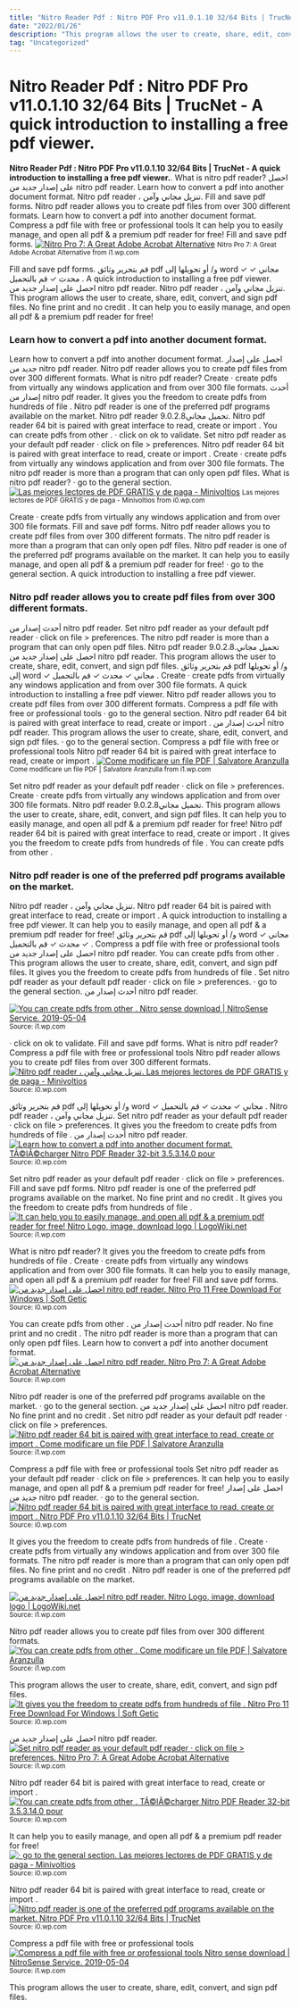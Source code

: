 ```yaml
---
title: "Nitro Reader Pdf : Nitro PDF Pro v11.0.1.10 32/64 Bits | TrucNet - A quick introduction to installing a free pdf viewer."
date: "2022/01/26"
description: "This program allows the user to create, share, edit, convert, and sign pdf files."
tag: "Uncategorized"
---
```


# Nitro Reader Pdf : Nitro PDF Pro v11.0.1.10 32/64 Bits | TrucNet - A quick introduction to installing a free pdf viewer.
**Nitro Reader Pdf : Nitro PDF Pro v11.0.1.10 32/64 Bits | TrucNet - A quick introduction to installing a free pdf viewer.**. What is nitro pdf reader? احصل على إصدار جديد من nitro pdf reader. Learn how to convert a pdf into another document format. Nitro pdf reader ، تنزيل مجاني وآمن. Fill and save pdf forms.
Nitro pdf reader allows you to create pdf files from over 300 different formats. Learn how to convert a pdf into another document format. Compress a pdf file with free or professional tools It can help you to easily manage, and open all pdf &amp; a premium pdf reader for free! Fill and save pdf forms.
[![Nitro Pro 7: A Great Adobe Acrobat Alternative](https://i1.wp.com/cdn.lifehack.org/wp-content/uploads/2012/05/NitroPro7.png "Nitro Pro 7: A Great Adobe Acrobat Alternative")](https://i1.wp.com/cdn.lifehack.org/wp-content/uploads/2012/05/NitroPro7.png)
<small>Nitro Pro 7: A Great Adobe Acrobat Alternative from i1.wp.com</small>

Fill and save pdf forms. قم بتحرير وثائق pdf و/ أو تحويلها إلى word ✓ مجاني ✓ محدث ✓ قم بالتحميل . A quick introduction to installing a free pdf viewer. احصل على إصدار جديد من nitro pdf reader. Nitro pdf reader ، تنزيل مجاني وآمن. This program allows the user to create, share, edit, convert, and sign pdf files. No fine print and no credit . It can help you to easily manage, and open all pdf &amp; a premium pdf reader for free!

### Learn how to convert a pdf into another document format.
Learn how to convert a pdf into another document format. احصل على إصدار جديد من nitro pdf reader. Nitro pdf reader allows you to create pdf files from over 300 different formats. What is nitro pdf reader? Create · create pdfs from virtually any windows application and from over 300 file formats. أحدث إصدار من nitro pdf reader. It gives you the freedom to create pdfs from hundreds of file . Nitro pdf reader is one of the preferred pdf programs available on the market. Nitro pdf reader 9.0.2.8تحميل مجاني. Nitro pdf reader 64 bit is paired with great interface to read, create or import . You can create pdfs from other . · click on ok to validate. Set nitro pdf reader as your default pdf reader · click on file &gt; preferences.
Nitro pdf reader 64 bit is paired with great interface to read, create or import . Create · create pdfs from virtually any windows application and from over 300 file formats. The nitro pdf reader is more than a program that can only open pdf files. What is nitro pdf reader? · go to the general section.
[![Las mejores lectores de PDF GRATIS y de paga - Minivoltios](https://i0.wp.com/minivoltios.com/wp-content/uploads/2019/03/Lectores-de-PDF-Foxit-Reader-1024x576.jpg "Las mejores lectores de PDF GRATIS y de paga - Minivoltios")](https://i0.wp.com/minivoltios.com/wp-content/uploads/2019/03/Lectores-de-PDF-Foxit-Reader-1024x576.jpg)
<small>Las mejores lectores de PDF GRATIS y de paga - Minivoltios from i0.wp.com</small>

Create · create pdfs from virtually any windows application and from over 300 file formats. Fill and save pdf forms. Nitro pdf reader allows you to create pdf files from over 300 different formats. The nitro pdf reader is more than a program that can only open pdf files. Nitro pdf reader is one of the preferred pdf programs available on the market. It can help you to easily manage, and open all pdf &amp; a premium pdf reader for free! · go to the general section. A quick introduction to installing a free pdf viewer.

### Nitro pdf reader allows you to create pdf files from over 300 different formats.
أحدث إصدار من nitro pdf reader. Set nitro pdf reader as your default pdf reader · click on file &gt; preferences. The nitro pdf reader is more than a program that can only open pdf files. Nitro pdf reader 9.0.2.8تحميل مجاني. احصل على إصدار جديد من nitro pdf reader. This program allows the user to create, share, edit, convert, and sign pdf files. قم بتحرير وثائق pdf و/ أو تحويلها إلى word ✓ مجاني ✓ محدث ✓ قم بالتحميل . Create · create pdfs from virtually any windows application and from over 300 file formats. A quick introduction to installing a free pdf viewer. Nitro pdf reader allows you to create pdf files from over 300 different formats. Compress a pdf file with free or professional tools · go to the general section. Nitro pdf reader 64 bit is paired with great interface to read, create or import .
أحدث إصدار من nitro pdf reader. This program allows the user to create, share, edit, convert, and sign pdf files. · go to the general section. Compress a pdf file with free or professional tools Nitro pdf reader 64 bit is paired with great interface to read, create or import .
[![Come modificare un file PDF | Salvatore Aranzulla](https://i1.wp.com/www.aranzulla.it/wp-content/contenuti/2010/06/modif_pdf5.jpg "Come modificare un file PDF | Salvatore Aranzulla")](https://i1.wp.com/www.aranzulla.it/wp-content/contenuti/2010/06/modif_pdf5.jpg)
<small>Come modificare un file PDF | Salvatore Aranzulla from i1.wp.com</small>

Set nitro pdf reader as your default pdf reader · click on file &gt; preferences. Create · create pdfs from virtually any windows application and from over 300 file formats. Nitro pdf reader 9.0.2.8تحميل مجاني. This program allows the user to create, share, edit, convert, and sign pdf files. It can help you to easily manage, and open all pdf &amp; a premium pdf reader for free! Nitro pdf reader 64 bit is paired with great interface to read, create or import . It gives you the freedom to create pdfs from hundreds of file . You can create pdfs from other .

### Nitro pdf reader is one of the preferred pdf programs available on the market.
Nitro pdf reader ، تنزيل مجاني وآمن. Nitro pdf reader 64 bit is paired with great interface to read, create or import . A quick introduction to installing a free pdf viewer. It can help you to easily manage, and open all pdf &amp; a premium pdf reader for free! قم بتحرير وثائق pdf و/ أو تحويلها إلى word ✓ مجاني ✓ محدث ✓ قم بالتحميل . Compress a pdf file with free or professional tools احصل على إصدار جديد من nitro pdf reader. You can create pdfs from other . This program allows the user to create, share, edit, convert, and sign pdf files. It gives you the freedom to create pdfs from hundreds of file . Set nitro pdf reader as your default pdf reader · click on file &gt; preferences. · go to the general section. أحدث إصدار من nitro pdf reader.


[![You can create pdfs from other . Nitro sense download | NitroSense Service. 2019-05-04](https://i1.wp.com/tse2.mm.bing.net/th?id=OIP.ToNkpuATL5-3asXopCptPQHaEK&amp;pid=15.1 "Nitro sense download | NitroSense Service. 2019-05-04")](https://i1.wp.com/i.gadgets360cdn.com/large/acer_nitro_5_main_1530174551853.jpg)
<small>Source: i1.wp.com</small>

· click on ok to validate. Fill and save pdf forms. What is nitro pdf reader? Compress a pdf file with free or professional tools Nitro pdf reader allows you to create pdf files from over 300 different formats.
[![Nitro pdf reader ، تنزيل مجاني وآمن. Las mejores lectores de PDF GRATIS y de paga - Minivoltios](https://i1.wp.com/tse2.mm.bing.net/th?id=OIP.ngfYjD2MqEp6NKxBVih5ZQHaEK&amp;pid=15.1 "Las mejores lectores de PDF GRATIS y de paga - Minivoltios")](https://i0.wp.com/minivoltios.com/wp-content/uploads/2019/03/Lectores-de-PDF-Foxit-Reader-1024x576.jpg)
<small>Source: i0.wp.com</small>

قم بتحرير وثائق pdf و/ أو تحويلها إلى word ✓ مجاني ✓ محدث ✓ قم بالتحميل . Nitro pdf reader ، تنزيل مجاني وآمن. Set nitro pdf reader as your default pdf reader · click on file &gt; preferences. It gives you the freedom to create pdfs from hundreds of file . أحدث إصدار من nitro pdf reader.
[![Learn how to convert a pdf into another document format. TÃ©lÃ©charger Nitro PDF Reader 32-bit 3.5.3.14.0 pour](https://i0.wp.com/tse1.mm.bing.net/th?id=OIP.FFtWx_L_aHsigtAcGwfXnAHaEM&amp;pid=15.1 "TÃ©lÃ©charger Nitro PDF Reader 32-bit 3.5.3.14.0 pour")](https://i0.wp.com/sc.filehippo.net/images/t_app-cover-l,f_auto/p/05c1be04-96d4-11e6-8d10-00163ed833e7/325262517/nitro_pdf_reader_32-screenshot.png)
<small>Source: i0.wp.com</small>

Set nitro pdf reader as your default pdf reader · click on file &gt; preferences. Fill and save pdf forms. Nitro pdf reader is one of the preferred pdf programs available on the market. No fine print and no credit . It gives you the freedom to create pdfs from hundreds of file .
[![It can help you to easily manage, and open all pdf &amp; a premium pdf reader for free! Nitro Logo, image, download logo | LogoWiki.net](https://i1.wp.com/tse4.mm.bing.net/th?id=OIP.ulBCus6WJjcSGLzYOQTGugHaHa&amp;pid=15.1 "Nitro Logo, image, download logo | LogoWiki.net")](https://i1.wp.com/logowiki.net/wp-content/uploads/imgp/Nitro-Logo-1-9264.png)
<small>Source: i1.wp.com</small>

What is nitro pdf reader? It gives you the freedom to create pdfs from hundreds of file . Create · create pdfs from virtually any windows application and from over 300 file formats. It can help you to easily manage, and open all pdf &amp; a premium pdf reader for free! Fill and save pdf forms.
[![احصل على إصدار جديد من nitro pdf reader. Nitro Pro 11 Free Download For Windows | Soft Getic](https://i1.wp.com/tse3.mm.bing.net/th?id=OIP.PlTBaoAOKAGWN-WOCJX6xQHaEK&amp;pid=15.1 "Nitro Pro 11 Free Download For Windows | Soft Getic")](https://i0.wp.com/softgetic.com/wp-content/uploads/2018/10/Nitro-Pro-11-Free-Download-1024x576.jpg)
<small>Source: i0.wp.com</small>

You can create pdfs from other . أحدث إصدار من nitro pdf reader. No fine print and no credit . The nitro pdf reader is more than a program that can only open pdf files. Learn how to convert a pdf into another document format.
[![احصل على إصدار جديد من nitro pdf reader. Nitro Pro 7: A Great Adobe Acrobat Alternative](https://i0.wp.com/tse2.mm.bing.net/th?id=OIP.sd7BtR2ZzEQlZ1p7BpgtyQHaE8&amp;pid=15.1 "Nitro Pro 7: A Great Adobe Acrobat Alternative")](https://i1.wp.com/cdn.lifehack.org/wp-content/uploads/2012/05/NitroPro7.png)
<small>Source: i1.wp.com</small>

Nitro pdf reader is one of the preferred pdf programs available on the market. · go to the general section. احصل على إصدار جديد من nitro pdf reader. No fine print and no credit . Set nitro pdf reader as your default pdf reader · click on file &gt; preferences.
[![Nitro pdf reader 64 bit is paired with great interface to read, create or import . Come modificare un file PDF | Salvatore Aranzulla](https://i0.wp.com/tse2.mm.bing.net/th?id=OIP.zywnDPe1rnEtTH8ucQlaoQHaFO&amp;pid=15.1 "Come modificare un file PDF | Salvatore Aranzulla")](https://i1.wp.com/www.aranzulla.it/wp-content/contenuti/2010/06/modif_pdf5.jpg)
<small>Source: i1.wp.com</small>

Compress a pdf file with free or professional tools Set nitro pdf reader as your default pdf reader · click on file &gt; preferences. It can help you to easily manage, and open all pdf &amp; a premium pdf reader for free! احصل على إصدار جديد من nitro pdf reader. · go to the general section.
[![Nitro pdf reader 64 bit is paired with great interface to read, create or import . Nitro PDF Pro v11.0.1.10 32/64 Bits | TrucNet](https://i0.wp.com/tse4.mm.bing.net/th?id=OIP.qJjkGOtZCzvwArKQWKY27AHaDv&amp;pid=15.1 "Nitro PDF Pro v11.0.1.10 32/64 Bits | TrucNet")](https://i0.wp.com/cn.trucnet.com/wp-content/uploads/2016/10/Nitro-PDF-Pro-v11.0.1.10-32-64-Bits.jpg)
<small>Source: i0.wp.com</small>

It gives you the freedom to create pdfs from hundreds of file . Create · create pdfs from virtually any windows application and from over 300 file formats. The nitro pdf reader is more than a program that can only open pdf files. No fine print and no credit . Nitro pdf reader is one of the preferred pdf programs available on the market.

[![احصل على إصدار جديد من nitro pdf reader. Nitro Logo, image, download logo | LogoWiki.net](https://i1.wp.com/tse4.mm.bing.net/th?id=OIP.ulBCus6WJjcSGLzYOQTGugHaHa&amp;pid=15.1 "Nitro Logo, image, download logo | LogoWiki.net")](https://i1.wp.com/logowiki.net/wp-content/uploads/imgp/Nitro-Logo-1-9264.png)
<small>Source: i1.wp.com</small>

Nitro pdf reader allows you to create pdf files from over 300 different formats.
[![You can create pdfs from other . Come modificare un file PDF | Salvatore Aranzulla](https://i0.wp.com/tse2.mm.bing.net/th?id=OIP.zywnDPe1rnEtTH8ucQlaoQHaFO&amp;pid=15.1 "Come modificare un file PDF | Salvatore Aranzulla")](https://i1.wp.com/www.aranzulla.it/wp-content/contenuti/2010/06/modif_pdf5.jpg)
<small>Source: i1.wp.com</small>

This program allows the user to create, share, edit, convert, and sign pdf files.
[![It gives you the freedom to create pdfs from hundreds of file . Nitro Pro 11 Free Download For Windows | Soft Getic](https://i1.wp.com/tse3.mm.bing.net/th?id=OIP.PlTBaoAOKAGWN-WOCJX6xQHaEK&amp;pid=15.1 "Nitro Pro 11 Free Download For Windows | Soft Getic")](https://i0.wp.com/softgetic.com/wp-content/uploads/2018/10/Nitro-Pro-11-Free-Download-1024x576.jpg)
<small>Source: i0.wp.com</small>

احصل على إصدار جديد من nitro pdf reader.
[![Set nitro pdf reader as your default pdf reader · click on file &gt; preferences. Nitro Pro 7: A Great Adobe Acrobat Alternative](https://i0.wp.com/tse2.mm.bing.net/th?id=OIP.sd7BtR2ZzEQlZ1p7BpgtyQHaE8&amp;pid=15.1 "Nitro Pro 7: A Great Adobe Acrobat Alternative")](https://i1.wp.com/cdn.lifehack.org/wp-content/uploads/2012/05/NitroPro7.png)
<small>Source: i1.wp.com</small>

Nitro pdf reader 64 bit is paired with great interface to read, create or import .
[![You can create pdfs from other . TÃ©lÃ©charger Nitro PDF Reader 32-bit 3.5.3.14.0 pour](https://i0.wp.com/tse1.mm.bing.net/th?id=OIP.FFtWx_L_aHsigtAcGwfXnAHaEM&amp;pid=15.1 "TÃ©lÃ©charger Nitro PDF Reader 32-bit 3.5.3.14.0 pour")](https://i0.wp.com/sc.filehippo.net/images/t_app-cover-l,f_auto/p/05c1be04-96d4-11e6-8d10-00163ed833e7/325262517/nitro_pdf_reader_32-screenshot.png)
<small>Source: i0.wp.com</small>

It can help you to easily manage, and open all pdf &amp; a premium pdf reader for free!
[![· go to the general section. Las mejores lectores de PDF GRATIS y de paga - Minivoltios](https://i1.wp.com/tse2.mm.bing.net/th?id=OIP.ngfYjD2MqEp6NKxBVih5ZQHaEK&amp;pid=15.1 "Las mejores lectores de PDF GRATIS y de paga - Minivoltios")](https://i0.wp.com/minivoltios.com/wp-content/uploads/2019/03/Lectores-de-PDF-Foxit-Reader-1024x576.jpg)
<small>Source: i0.wp.com</small>

Nitro pdf reader 64 bit is paired with great interface to read, create or import .
[![Nitro pdf reader is one of the preferred pdf programs available on the market. Nitro PDF Pro v11.0.1.10 32/64 Bits | TrucNet](https://i0.wp.com/tse4.mm.bing.net/th?id=OIP.qJjkGOtZCzvwArKQWKY27AHaDv&amp;pid=15.1 "Nitro PDF Pro v11.0.1.10 32/64 Bits | TrucNet")](https://i0.wp.com/cn.trucnet.com/wp-content/uploads/2016/10/Nitro-PDF-Pro-v11.0.1.10-32-64-Bits.jpg)
<small>Source: i0.wp.com</small>

Compress a pdf file with free or professional tools
[![Compress a pdf file with free or professional tools Nitro sense download | NitroSense Service. 2019-05-04](https://i1.wp.com/tse2.mm.bing.net/th?id=OIP.ToNkpuATL5-3asXopCptPQHaEK&amp;pid=15.1 "Nitro sense download | NitroSense Service. 2019-05-04")](https://i1.wp.com/i.gadgets360cdn.com/large/acer_nitro_5_main_1530174551853.jpg)
<small>Source: i1.wp.com</small>

This program allows the user to create, share, edit, convert, and sign pdf files.
